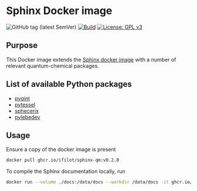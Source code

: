 # Sphinx Docker image

![GitHub tag (latest SemVer)](https://img.shields.io/github/v/tag/ifilot/docker-sphinx-qm?label=version)
[![Build](https://github.com/ifilot/docker-sphinx-qm/actions/workflows/deploy.yml/badge.svg)](https://github.com/ifilot/docker-sphinx-qm/actions/workflows/deploy.yml)
[![License: GPL v3](https://img.shields.io/badge/License-GPLv3-blue.svg)](https://www.gnu.org/licenses/gpl-3.0)

## Purpose

This Docker image extends the [Sphinx docker image](https://github.com/ifilot/docker-sphinx) with a number of relevant
quantum-chemical packages.

## List of available Python packages

* [pyqint](https://pypi.org/project/pyqint/)
* [pytessel](https://pypi.org/project/pytessel/)
* [sphecerix](https://pypi.org/project/sphecerix/)
* [pylebedev](https://pypi.org/project/pylebedev/)

## Usage

Ensure a copy of the docker image is present

```bash
docker pull ghcr.io/ifilot/sphinx-qm:v0.2.0
```

To compile the Sphinx documentation locally, run

```bash
docker run --volume ./docs:/data/docs --workdir /data/docs -it ghcr.io/ifilot/sphinx-qm:v0.2.0 make html
```
